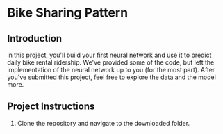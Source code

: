# Bike Sharing Pattern

## Introduction 
in this project, you'll build your first neural network and use it to predict daily bike rental ridership. We've provided some of the code, but left the implementation of the neural network up to you (for the most part). After you've submitted this project, feel free to explore the data and the model more.

## Project Instructions
1. Clone the repository and navigate to the downloaded folder.

